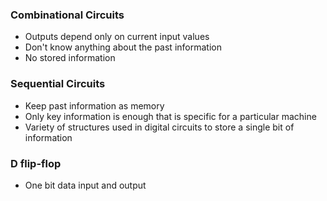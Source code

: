 ### Combinational Circuits
- Outputs depend only on current input values
- Don't know anything about the past information
- No stored information


### Sequential Circuits
- Keep past information as memory
- Only key information is enough that is specific for a particular machine
- Variety of structures used in digital circuits to store a single bit of information


### D flip-flop
- One bit data input and output